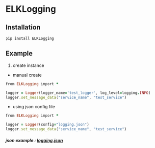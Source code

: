 # ELKLogging

## Installation

```
pip install ELKLogging
```

## Example

1. create instance

  * manual create
  ```ruby
  from ELKLogging import *
  
  logger = Logger(logger_name='test_logger', log_level=logging.INFO)
  logger.set_message_data("service_name", "test_service")
  ```
  
  * using json config file
   
  ```ruby
  from ELKLogging import *
  
  logger = Logger(config="logging.json")
  logger.set_message_data("service_name", "test_service")
  ```
   ##### json example : [logging.json](https://github.com/pyd0309/ELKLogging/blob/master/ELKLogging/logging.json)
  

